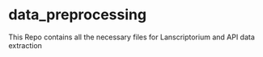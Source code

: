 # data_preprocessing
This Repo contains all the necessary files for Lanscriptorium and API data extraction 

